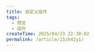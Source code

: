 ```yaml
---
title: 自定义组件
tags:
  - 预览
  - 组件
createTime: 2025/04/23 22:30:02
permalink: /article/15zh42y1/
---
```


<CustomComponent />
